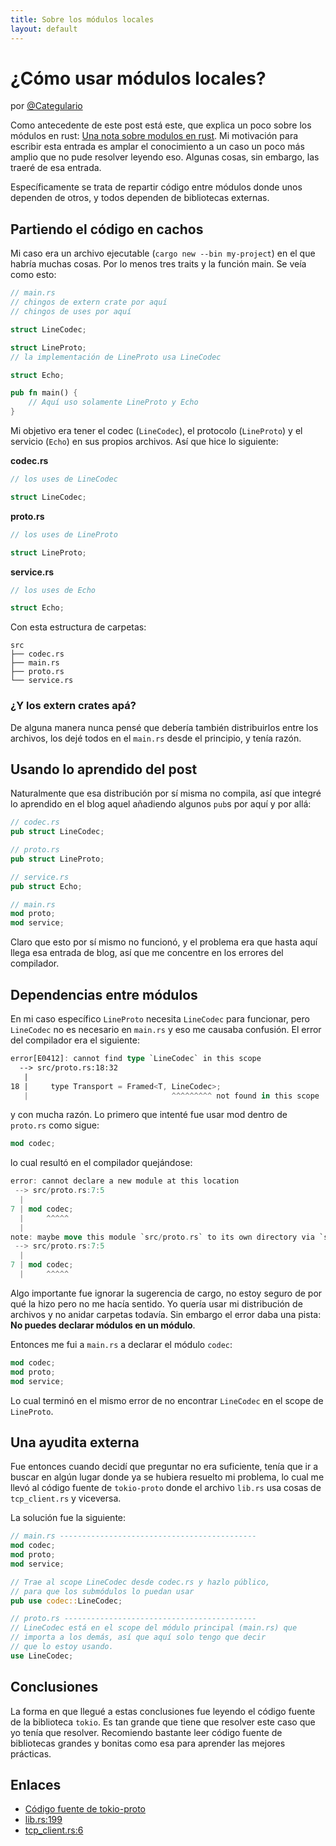 ```yaml
---
title: Sobre los módulos locales
layout: default
---
```


¿Cómo usar módulos locales?
===========================

por [@Categulario](https://twitter.com/categulario)

Como antecedente de este post está este, que explica un poco sobre los módulos en rust: [Una nota sobre modulos en rust](https://medium.com/@artur.dev/modules-in-rust-68249e9894f6). Mi motivación para escribir esta entrada es amplar el conocimiento a un caso un poco más amplio que no pude resolver leyendo eso. Algunas cosas, sin embargo, las traeré de esa entrada.

Específicamente se trata de repartir código entre módulos donde unos dependen de otros, y todos dependen de bibliotecas externas.

## Partiendo el código en cachos

Mi caso era un archivo ejecutable (`cargo new --bin my-project`) en el que habría muchas cosas. Por lo menos tres traits y la función main. Se veía como esto:

```rust
// main.rs
// chingos de extern crate por aquí
// chingos de uses por aquí

struct LineCodec;

struct LineProto;
// la implementación de LineProto usa LineCodec

struct Echo;

pub fn main() {
    // Aquí uso solamente LineProto y Echo
}
```

Mi objetivo era tener el codec (`LineCodec`), el protocolo (`LineProto`) y el servicio (`Echo`) en sus propios archivos. Así que hice lo siguiente:

**codec.rs**
```rust
// los uses de LineCodec

struct LineCodec;
```

**proto.rs**
```rust
// los uses de LineProto

struct LineProto;
```

**service.rs**
```rust
// los uses de Echo

struct Echo;
```

Con esta estructura de carpetas:

```
src
├── codec.rs
├── main.rs
├── proto.rs
└── service.rs
```

### ¿Y los extern crates apá?

De alguna manera nunca pensé que debería también distribuirlos entre los archivos, los dejé todos en el `main.rs` desde el principio, y tenía razón.

## Usando lo aprendido del post

Naturalmente que esa distribución por sí misma no compila, así que integré lo aprendido en el blog aquel añadiendo algunos `pub`s por aquí y por allá:

```rust
// codec.rs
pub struct LineCodec;

// proto.rs
pub struct LineProto;

// service.rs
pub struct Echo;

// main.rs
mod proto;
mod service;
```

Claro que esto por sí mismo no funcionó, y el problema era que hasta aquí llega esa entrada de blog, así que me concentre en los errores del compilador.

## Dependencias entre módulos

En mi caso específico `LineProto` necesita `LineCodec` para funcionar, pero `LineCodec` no es necesario en `main.rs` y eso me causaba confusión. El error del compilador era el siguiente:

```rust
error[E0412]: cannot find type `LineCodec` in this scope
  --> src/proto.rs:18:32
   |
18 |     type Transport = Framed<T, LineCodec>;
   |                                ^^^^^^^^^ not found in this scope
```

y con mucha razón. Lo primero que intenté fue usar mod dentro de `proto.rs` como sigue:

```rust
mod codec;
```

lo cual resultó en el compilador quejándose:

```rust
error: cannot declare a new module at this location
 --> src/proto.rs:7:5
  |
7 | mod codec;
  |     ^^^^^
  |
note: maybe move this module `src/proto.rs` to its own directory via `src/proto/mod.rs`
 --> src/proto.rs:7:5
  |
7 | mod codec;
  |     ^^^^^
```

Algo importante fue ignorar la sugerencia de cargo, no estoy seguro de por qué la hizo pero no me hacía sentido. Yo quería usar mi distribución de archivos y no anidar carpetas todavía. Sin embargo el error daba una pista: **No puedes declarar módulos en un módulo**.

Entonces me fui a `main.rs` a declarar el módulo `codec`:

```rust
mod codec;
mod proto;
mod service;
```

Lo cual terminó en el mismo error de no encontrar `LineCodec` en el scope de `LineProto`.

## Una ayudita externa

Fue entonces cuando decidí que preguntar no era suficiente, tenía que ir a buscar en algún lugar donde ya se hubiera resuelto mi problema, lo cual me llevó al código fuente de `tokio-proto` donde el archivo `lib.rs` usa cosas de `tcp_client.rs` y viceversa.

La solución fue la siguiente:

```rust
// main.rs --------------------------------------------
mod codec;
mod proto;
mod service;

// Trae al scope LineCodec desde codec.rs y hazlo público,
// para que los submódulos lo puedan usar
pub use codec::LineCodec;

// proto.rs -------------------------------------------
// LineCodec está en el scope del módulo principal (main.rs) que
// importa a los demás, así que aquí solo tengo que decir 
// que lo estoy usando.
use LineCodec;
```

## Conclusiones

La forma en que llegué a estas conclusiones fue leyendo el código fuente de la biblioteca `tokio`. Es tan grande que tiene que resolver este caso que yo tenía que resolver. Recomiendo bastante leer código fuente de bibliotecas grandes y bonitas como esa para aprender las mejores prácticas.

## Enlaces

* [Código fuente de tokio-proto](https://github.com/tokio-rs/tokio-proto/tree/master/src)
* [lib.rs:199](https://github.com/tokio-rs/tokio-proto/blob/master/src/lib.rs#L199)
* [tcp_client.rs:6](https://github.com/tokio-rs/tokio-proto/blob/master/src/tcp_client.rs#L6)
